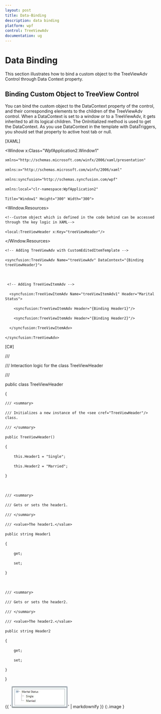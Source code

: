 ```yaml
---
layout: post
title: Data-Binding
description: data binding
platform: wpf
control: TreeViewAdv
documentation: ug
---
```


# Data Binding

This section illustrates how to bind a custom object to the TreeViewAdv Control through Data Context property.

## Binding Custom Object to TreeView Control

You can bind the custom object to the DataContext property of the control, and their corresponding elements to the children of the TreeViewAdv control. When a DataContext is set to a window or to a TreeViewAdv, it gets inherited to all its logical children. The OnInitialized method is used to get the DataContext. As you use DataContext in the template with DataTriggers, you should set that property to active host tab or null.



[XAML]



<Window x:Class="WpfApplication2.Window1"

    xmlns="http://schemas.microsoft.com/winfx/2006/xaml/presentation"

    xmlns:x="http://schemas.microsoft.com/winfx/2006/xaml"

    xmlns:syncfusion="http://schemas.syncfusion.com/wpf"

    xmlns:local="clr-namespace:WpfApplication2"

    Title="Window1" Height="300" Width="300">

  <Window.Resources>



    <!--Custom object which is defined in the code behind can be accessed through the key logic in XAML-->

    <local:TreeViewHeader x:Key="treeViewHeader"/>

  </Window.Resources>

  <Grid>



    <!-- Adding TreeViewAdv with CustomEditedItemTemplate -->

    <syncfusion:TreeViewAdv Name="treeViewAdv" DataContext="{Binding treeViewHeader}">



     <!-- Adding TreeViewItemAdv -->

      <syncfusion:TreeViewItemAdv Name="treeViewItemAdv1" Header="Marital Status">

        <syncfusion:TreeViewItemAdv Header="{Binding Header1}"/>

        <syncfusion:TreeViewItemAdv Header="{Binding Header2}"/>

      </syncfusion:TreeViewItemAdv>

    </syncfusion:TreeViewAdv>

  </Grid>

</Window>





[C#]



/// <summary>

/// Interaction logic for the class TreeViewHeader

/// </summary>

public class TreeViewHeader

{

    /// <summary>

    /// Initializes a new instance of the <see cref="TreeViewHeader"/> class.

    /// </summary>

    public TreeViewHeader()

    {

        this.Header1 = "Single";

        this.Header2 = "Married";

    }



    /// <summary>

    /// Gets or sets the header1.

    /// </summary>

    /// <value>The header1.</value>

    public string Header1

    {

        get;

        set;

    }



    /// <summary>

    /// Gets or sets the header2.

    /// </summary>

    /// <value>The header2.</value>

    public string Header2

    {

        get;

        set;

    }

}





{{ '![](Data-Binding_images/Data-Binding_img1.jpeg)' | markdownify }}
{:.image }






